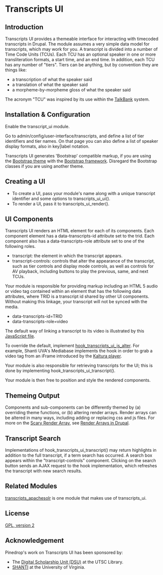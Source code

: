 # Transcripts UI

## Introduction

Transcripts UI provides a themeable interface for interacting with
timecoded transcripts in Drupal. The module assumes a very simple
data model for transcripts, which may work for you. A transcript is
divided into a number of Time Code Units (TCUs). Each TCU has an
optional speaker in one or more transliteration formats, a start
time, and an end time. In addition, each TCU has any number of
"tiers". Tiers can be anything, but by convention they are things
like:

* a transcription of what the speaker said
* a translation of what the speaker said
* a morpheme-by-morpheme gloss of what the speaker said

The acronym "TCU" was inspired by its use within the
[TalkBank](http://talkbank.org/) system.

## Installation & Configuration

Enable the transcript_ui module.

Go to admin/config/user-interface/transcripts, and define
a list of tier identifiers and tier names. On that page you
can also define a list of speaker display formats, also in
key|label notation.

Transcripts UI generates 'Bootstrap' compatible markup, if you are
using the [Bootstrap theme](https://www.drupal.org/project/bootstrap)
with the [Bootstrap framework](http://getbootstrap.com/). Disregard
the Bootstrap classes if you are using another theme.

## Creating a UI

* To create a UI, pass your module's name along with a unique transcript identifier
and some options to transcripts_ui_ui().
* To render a UI, pass it to transcripts_ui_render().

## UI Components

Transcripts UI renders an HTML element for each of its components.
Each component element has a data-transcripts-id attribute set to
the trid. Each component also has a data-transcripts-role attribute
set to one of the following roles.

* transcript: the element in which the transcript appears.
* transcript-controls: controls that alter the appearance of the
transcript, such as tier controls and display mode controls, as
well as controls for AV playback, including buttons to play the
previous, same, and next TCUs.

Your module is responsible for providing markup including an
HTML 5 audio or video tag contained within an element that has the
following data attributes, where TRID is a transcript id shared by
other UI components. Without making this linkage, your transcript
will not be synced with the media.

* data-transcripts-id=TRID
* data-transcripts-role=video

The default way of linking a transcript to its video is illustrated
by this [JavaScript file](https://github.com/pinedrop/transcripts_ui/blob/master/js/transcripts_ui.js).

To override the default, implement [hook_transcripts_ui_js_alter](https://github.com/pinedrop/transcripts_ui/blob/master/transcripts_ui.api.php).
For example, Shanti UVA's Mediabase implements the hook in order to
grab a video tag from an iFrame introduced by the [Kaltura player](https://github.com/shanti-uva/drupal_mediabase/blob/newtheme/mb_kaltura/js/transcripts_ui.js).

Your module is also responsible for retrieving transcripts for the
UI; this is done by implementing hook_transcripts_ui_transcript().

Your module is then free to position and style the rendered components.

## Themeing Output

Components and sub-components can be differently themed by 
(a) overriding theme functions, or (b) altering render arrays.
Render arrays can be altered in many ways, including adding or replacing
css and js files. For more on the 
[Scary Render Array](http://cocoate.com/ddbook/scary-render-array), see
[Render Arrays in Drupal](https://www.drupal.org/node/930760). 

## Transcript Search

Implementations of hook_transcripts_ui_transcript() may return highlights
in addition to the full transcript, if a term search has occurred.
A search box appears within the "transcript-controls" component. Clicking on the
search button sends an AJAX request to the hook implementation, which
refreshes the transcript with new search results.

## Related Modules

[transcripts_apachesolr](https://github.com/pinedrop/transcripts_apachesolr)
is one module that makes use of transcripts_ui.

## License

[GPL, version 2](http://www.gnu.org/licenses/old-licenses/gpl-2.0.html)

## Acknowledgement

Pinedrop's work on Transcripts UI has been sponsored by:

* The [Digital Scholarship Unit (DSU)](https://www.utsc.utoronto.ca/digitalscholarship/)
at the UTSC Library.
* [SHANTI](http://shanti.virginia.edu/) at the University of Virginia.
